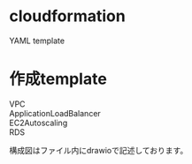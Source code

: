 # cloudformation
YAML template

# 作成template
VPC  
ApplicationLoadBalancer  
EC2Autoscaling  
RDS  

構成図はファイル内にdrawioで記述しております。


